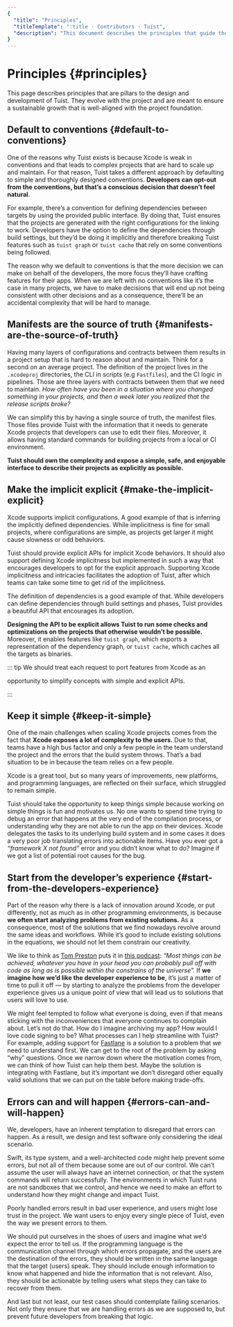 ```yaml
---
{
  "title": "Principles",
  "titleTemplate": ":title · Contributors · Tuist",
  "description": "This document describes the principles that guide the development of Tuist."
}
---
```

# Principles {#principles}

This page describes principles that are pillars to the design and development of
Tuist. They evolve with the project and are meant to ensure a sustainable growth
that is well-aligned with the project foundation.

## Default to conventions {#default-to-conventions}

One of the reasons why Tuist exists is because Xcode is weak in conventions and
that leads to complex projects that are hard to scale up and maintain. For that
reason, Tuist takes a different approach by defaulting to simple and thoroughly
designed conventions. **Developers can opt-out from the conventions, but that’s
a conscious decision that doesn’t feel natural.**

For example, there’s a convention for defining dependencies between targets by
using the provided public interface. By doing that, Tuist ensures that the
projects are generated with the right configurations for the linking to work.
Developers have the option to define the dependencies through build settings,
but they’d be doing it implicitly and therefore breaking Tuist features such as
`tuist graph` or `tuist cache` that rely on some conventions being followed.

The reason why we default to conventions is that the more decision we can make
on behalf of the developers, the more focus they’ll have crafting features for
their apps. When we are left with no conventions like it’s the case in many
projects, we have to make decisions that will end up not being consistent with
other decisions and as a consequence, there’ll be an accidental complexity that
will be hard to manage.

## Manifests are the source of truth {#manifests-are-the-source-of-truth}

Having many layers of configurations and contracts between them results in a
project setup that is hard to reason about and maintain. Think for a second on
an average project. The definition of the project lives in the `.xcodeproj`
directories, the CLI in scripts (e.g `Fastfiles`), and the CI logic in
pipelines. Those are three layers with contracts between them that we need to
maintain. *How often have you been in a situation where you changed something in
your projects, and then a week later you realized that the release scripts
broke?*

We can simplify this by having a single source of truth, the manifest files.
Those files provide Tuist with the information that it needs to generate Xcode
projects that developers can use to edit their files. Moreover, it allows having
standard commands for building projects from a local or CI environment.

**Tuist should own the complexity and expose a simple, safe, and enjoyable
interface to describe their projects as explicitly as possible.**

## Make the implicit explicit {#make-the-implicit-explicit}

Xcode supports implicit configurations. A good example of that is inferring the
implicitly defined dependencies. While implicitness is fine for small projects,
where configurations are simple, as projects get larger it might cause slowness
or odd behaviors.

Tuist should provide explicit APIs for implicit Xcode behaviors. It should also
support defining Xcode implicitness but implemented in such a way that
encourages developers to opt for the explicit approach. Supporting Xcode
implicitness and intricacies facilitates the adoption of Tuist, after which
teams can take some time to get rid of the implicitness.

The definition of dependencies is a good example of that. While developers can
define dependencies through build settings and phases, Tuist provides a
beautiful API that encourages its adoption.

**Designing the API to be explicit allows Tuist to run some checks and
optimizations on the projects that otherwise wouldn’t be possible.** Moreover,
it enables features like `tuist graph`, which exports a representation of the
dependency graph, or `tuist cache`, which caches all the targets as binaries.

::: tip We should treat each request to port features from Xcode as an
<!-- -->
opportunity to simplify concepts with simple and explicit APIs.
<!-- -->
:::

## Keep it simple {#keep-it-simple}

One of the main challenges when scaling Xcode projects comes from the fact that
**Xcode exposes a lot of complexity to the users.** Due to that, teams have a
high bus factor and only a few people in the team understand the project and the
errors that the build system throws. That’s a bad situation to be in because the
team relies on a few people.

Xcode is a great tool, but so many years of improvements, new platforms, and
programming languages, are reflected on their surface, which struggled to remain
simple.

Tuist should take the opportunity to keep things simple because working on
simple things is fun and motivates us. No one wants to spend time trying to
debug an error that happens at the very end of the compilation process, or
understanding why they are not able to run the app on their devices. Xcode
delegates the tasks to its underlying build system and in some cases it does a
very poor job translating errors into actionable items. Have you ever got a
*“framework X not found”* error and you didn’t know what to do? Imagine if we
got a list of potential root causes for the bug.

## Start from the developer’s experience {#start-from-the-developers-experience}

Part of the reason why there is a lack of innovation around Xcode, or put
differently, not as much as in other programming environments, is because **we
often start analyzing problems from existing solutions.** As a consequence, most
of the solutions that we find nowadays revolve around the same ideas and
workflows. While it’s good to include existing solutions in the equations, we
should not let them constrain our creativity.

We like to think as [Tom Preston](https://tom.preston-werner.com/) puts it in
[this podcast](https://tom.preston-werner.com/): *“Most things can be achieved,
whatever you have in your head you can probably pull off with code as long as is
possible within the constrains of the universe”.* If **we imagine how we’d like
the developer experience to be**, it’s just a matter of time to pull it off — by
starting to analyze the problems from the developer experience gives us a unique
point of view that will lead us to solutions that users will love to use.

We might feel tempted to follow what everyone is doing, even if that means
sticking with the inconveniences that everyone continues to complain about.
Let’s not do that. How do I imagine archiving my app? How would I love code
signing to be? What processes can I help streamline with Tuist? For example,
adding support for [Fastlane](https://fastlane.tools/) is a solution to a
problem that we need to understand first. We can get to the root of the problem
by asking “why” questions. Once we narrow down where the motivation comes from,
we can think of how Tuist can help them best. Maybe the solution is integrating
with Fastlane, but it’s important we don’t disregard other equally valid
solutions that we can put on the table before making trade-offs.

## Errors can and will happen {#errors-can-and-will-happen}

We, developers, have an inherent temptation to disregard that errors can happen.
As a result, we design and test software only considering the ideal scenario.

Swift, its type system, and a well-architected code might help prevent some
errors, but not all of them because some are out of our control. We can’t assume
the user will always have an internet connection, or that the system commands
will return successfully. The environments in which Tuist runs are not sandboxes
that we control, and hence we need to make an effort to understand how they
might change and impact Tuist.

Poorly handled errors result in bad user experience, and users might lose trust
in the project. We want users to enjoy every single piece of Tuist, even the way
we present errors to them.

We should put ourselves in the shoes of users and imagine what we’d expect the
error to tell us. If the programming language is the communication channel
through which errors propagate, and the users are the destination of the errors,
they should be written in the same language that the target (users) speak. They
should include enough information to know what happened and hide the information
that is not relevant. Also, they should be actionable by telling users what
steps they can take to recover from them.

And last but not least, our test cases should contemplate failing scenarios. Not
only they ensure that we are handling errors as we are supposed to, but prevent
future developers from breaking that logic.
